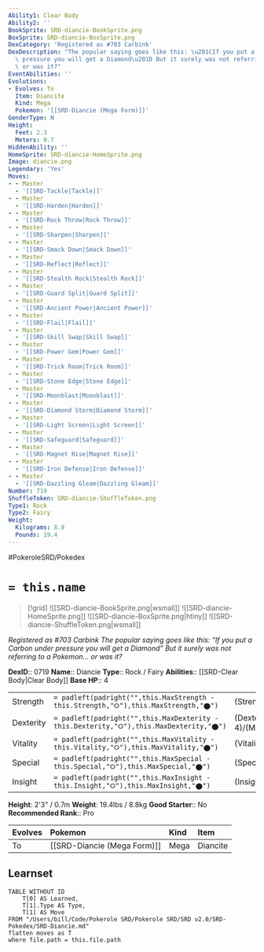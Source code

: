 ```yaml
---
Ability1: Clear Body
Ability2: ''
BookSprite: SRD-diancie-BookSprite.png
BoxSprite: SRD-diancie-BoxSprite.png
DexCategory: 'Registered as #703 Carbink'
DexDescription: "The popular saying goes like this: \u201CIf you put a Carbon under\
  \ pressure you will get a Diamond\u201D But it surely was not referring to a Pokemon...\
  \ or was it?"
EventAbilities: ''
Evolutions:
- Evolves: To
  Item: Diancite
  Kind: Mega
  Pokemon: '[[SRD-Diancie (Mega Form)]]'
GenderType: N
Height:
  Feet: 2.3
  Meters: 0.7
HiddenAbility: ''
HomeSprite: SRD-diancie-HomeSprite.png
Image: diancie.png
Legendary: 'Yes'
Moves:
- - Master
  - '[[SRD-Tackle|Tackle]]'
- - Master
  - '[[SRD-Harden|Harden]]'
- - Master
  - '[[SRD-Rock Throw|Rock Throw]]'
- - Master
  - '[[SRD-Sharpen|Sharpen]]'
- - Master
  - '[[SRD-Smack Down|Smack Down]]'
- - Master
  - '[[SRD-Reflect|Reflect]]'
- - Master
  - '[[SRD-Stealth Rock|Stealth Rock]]'
- - Master
  - '[[SRD-Guard Split|Guard Split]]'
- - Master
  - '[[SRD-Ancient Power|Ancient Power]]'
- - Master
  - '[[SRD-Flail|Flail]]'
- - Master
  - '[[SRD-Skill Swap|Skill Swap]]'
- - Master
  - '[[SRD-Power Gem|Power Gem]]'
- - Master
  - '[[SRD-Trick Room|Trick Room]]'
- - Master
  - '[[SRD-Stone Edge|Stone Edge]]'
- - Master
  - '[[SRD-Moonblast|Moonblast]]'
- - Master
  - '[[SRD-Diamond Storm|Diamond Storm]]'
- - Master
  - '[[SRD-Light Screen|Light Screen]]'
- - Master
  - '[[SRD-Safeguard|Safeguard]]'
- - Master
  - '[[SRD-Magnet Rise|Magnet Rise]]'
- - Master
  - '[[SRD-Iron Defense|Iron Defense]]'
- - Master
  - '[[SRD-Dazzling Gleam|Dazzling Gleam]]'
Number: 719
ShuffleToken: SRD-diancie-ShuffleToken.png
Type1: Rock
Type2: Fairy
Weight:
  Kilograms: 8.8
  Pounds: 19.4
---
```


#PokeroleSRD/Pokedex

# `= this.name`

> [!grid]
> ![[SRD-diancie-BookSprite.png|wsmall]]
> ![[SRD-diancie-HomeSprite.png]]
> ![[SRD-diancie-BoxSprite.png|htiny]]
> ![[SRD-diancie-ShuffleToken.png|wsmall]]


*Registered as #703 Carbink*
*The popular saying goes like this: “If you put a Carbon under pressure you will get a Diamond” But it surely was not referring to a Pokemon... or was it?*

**DexID**:: 0719
**Name**:: Diancie
**Type**:: Rock / Fairy
**Abilities**:: [[SRD-Clear Body|Clear Body]]
**Base HP**:: 4

|           |                                                                                        |                                          |
| --------- | -------------------------------------------------------------------------------------- | ---------------------------------------- |
| Strength  | `= padleft(padright("",this.MaxStrength - this.Strength,"⭘"),this.MaxStrength,"⬤")`    | (Strength::6)/(MaxStrength::6)   |
| Dexterity | `= padleft(padright("",this.MaxDexterity - this.Dexterity,"⭘"),this.MaxDexterity,"⬤")` | (Dexterity:: 4)/(MaxDexterity::4) |
| Vitality  | `= padleft(padright("",this.MaxVitality - this.Vitality,"⭘"),this.MaxVitality,"⬤")`    | (Vitality::8)/(MaxVitality::8)   |
| Special   | `= padleft(padright("",this.MaxSpecial - this.Special,"⭘"),this.MaxSpecial,"⬤")`       | (Special::6)/(MaxSpecial::6)     |
| Insight   | `= padleft(padright("",this.MaxInsight - this.Insight,"⭘"),this.MaxInsight,"⬤")`       | (Insight::8)/(MaxInsight::8)     |

**Height**: 2'3" / 0.7m
**Weight**: 19.4lbs / 8.8kg
**Good Starter**:: No
**Recommended Rank**:: Pro

| Evolves   | Pokemon                     | Kind   | Item     |
|:----------|:----------------------------|:-------|:---------|
| To        | [[SRD-Diancie (Mega Form)]] | Mega   | Diancite |

## Learnset

```dataview
TABLE WITHOUT ID
    T[0] AS Learned,
    T[1].Type AS Type,
    T[1] AS Move
FROM "/Users/bill/Code/Pokerole SRD/Pokerole SRD/SRD v2.0/SRD-Pokedex/SRD-Diancie.md"
flatten moves as T
where file.path = this.file.path
```
